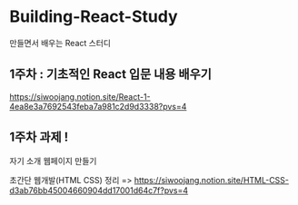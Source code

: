 # Building-React-Study
만들면서 배우는 React 스터디

## 1주차 : 기초적인 React 입문 내용 배우기

https://siwoojang.notion.site/React-1-4ea8e3a7692543feba7a981c2d9d3338?pvs=4

## 1주차 과제 ! 

자기 소개 웹페이지 만들기

초간단 웹개발(HTML CSS) 정리 => https://siwoojang.notion.site/HTML-CSS-d3ab76bb45004660904dd17001d64c7f?pvs=4
